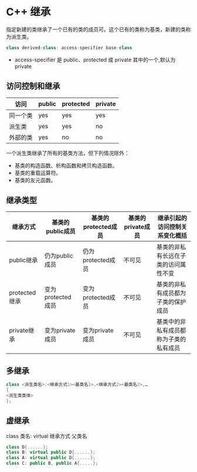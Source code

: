 # C++ 继承

指定新建的类继承了一个已有的类的成员可。这个已有的类称为基类，新建的类称为派生类。

```c++
class derived-class: access-specifier base-class
```

* access-specifier 是 public、protected 或 private 其中的一个,默认为 private

## 访问控制和继承

访问  |   public  |   protected   |   private
-----|-----------|----------------|-------------
同一个类    |   yes |   yes |   yes
派生类 |   yes |   yes |   no
外部的类    |   yes |   no  |   no

一个派生类继承了所有的基类方法，但下列情况除外：
* 基类的构造函数、析构函数和拷贝构造函数。
* 基类的重载运算符。
* 基类的友元函数。


## 继承类型

继承方式    |   基类的public成员 |   基类的protected成员  |   基类的private成员    |   继承引起的访问控制关系变化概括
---------|---------|---------|---------|---------------
public继承    |   仍为public成员  |   仍为protected成员   |   不可见 |   基类的非私有长远在子类的访问属性不变
protected继承 |   变为protected成员   |   变为protected成员   |   不可见 |   基类的非私有成员都为子类的保护成员
private继承   |   变为private成员 |   变为private成员 |   不可见 |   基类中的非私有成员都称为子类的私有成员


## 多继承

```c++
class <派生类名>:<继承方式1><基类名1>,<继承方式2><基类名2>,…
{
<派生类类体>
};
```

## 虚继承
class 类名: virtual 继承方式 父类名
```c++
class D{......};
class B: virtual public D{......};
class A: virtual public D{......};
class C: public B, public A{.....};
```
